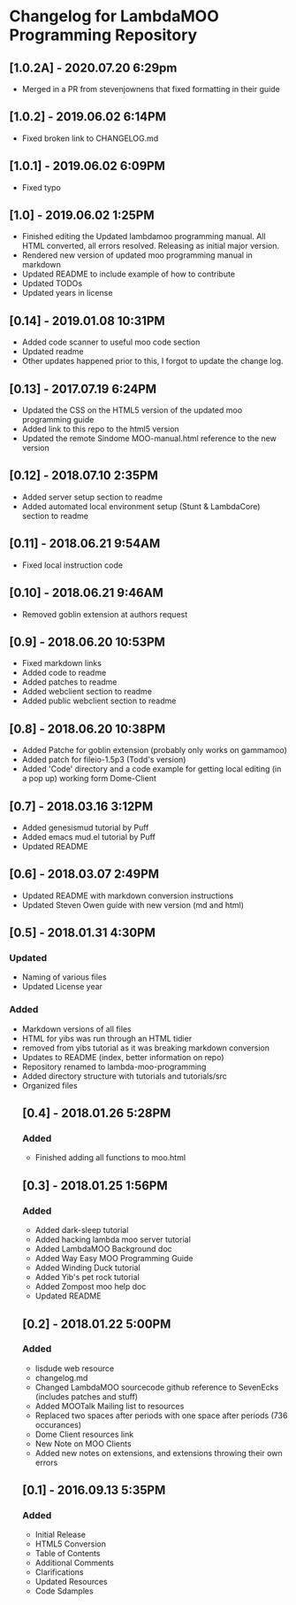 # Changelog for LambdaMOO Programming Repository

## [1.0.2A] - 2020.07.20 6:29pm

* Merged in a PR from stevenjownens that fixed formatting in their guide

## [1.0.2] - 2019.06.02 6:14PM

* Fixed broken link to CHANGELOG.md

## [1.0.1] - 2019.06.02 6:09PM

* Fixed typo

## [1.0] - 2019.06.02 1:25PM

* Finished editing the Updated lambdamoo programming manual. All HTML converted, all errors resolved. Releasing as initial major version.
* Rendered new version of updated moo programming manual in markdown
* Updated README to include example of how to contribute
* Updated TODOs
* Updated years in license

## [0.14] - 2019.01.08 10:31PM

* Added code scanner to useful moo code section
* Updated readme
* Other updates happened prior to this, I forgot to update the change log.

## [0.13] - 2017.07.19 6:24PM
* Updated the CSS on the HTML5 version of the updated moo programming guide
* Added link to this repo to the html5 version
* Updated the remote Sindome MOO-manual.html reference to the new version

## [0.12] - 2018.07.10 2:35PM
* Added server setup section to readme
* Added automated local environment setup (Stunt & LambdaCore) section to readme

## [0.11] - 2018.06.21 9:54AM
* Fixed local instruction code

## [0.10] - 2018.06.21 9:46AM
* Removed goblin extension at authors request

## [0.9] - 2018.06.20 10:53PM
* Fixed markdown links
* Added code to readme
* Added patches to readme
* Added webclient section to readme
* Added public webclient section to readme

## [0.8] - 2018.06.20 10:38PM
* Added Patche for goblin extension (probably only works on gammamoo)
* Added patch for fileio-1.5p3 (Todd's version)
* Added 'Code' directory and a code example for getting local editing (in a pop up) working form Dome-Client

## [0.7] - 2018.03.16 3:12PM
* Added genesismud tutorial by Puff
* Added emacs mud.el tutorial by Puff
* Updated README

## [0.6] - 2018.03.07 2:49PM
* Updated README with markdown conversion instructions
* Updated Steven Owen guide with new version (md and html)

## [0.5] - 2018.01.31 4:30PM

### Updated
* Naming of various files
* Updated License year

### Added
* Markdown versions of all files
* HTML for yibs was run through an HTML tidier
* <object> removed from yibs tutorial as it was breaking markdown conversion
* Updates to README (index, better information on repo)
* Repository renamed to lambda-moo-programming
* Added directory structure with tutorials and tutorials/src
* Organized files

## [0.4] - 2018.01.26 5:28PM

### Added
* Finished adding all functions to moo.html

## [0.3] - 2018.01.25 1:56PM

### Added
* Added dark-sleep tutorial
* Added hacking lambda moo server tutorial
* Added LambdaMOO Background doc
* Added Way Easy MOO Programming Guide
* Added Winding Duck tutorial
* Added Yib's pet rock tutorial
* Added Zompost moo help doc
* Updated README

## [0.2] - 2018.01.22 5:00PM

### Added
* lisdude web resource
* changelog.md
* Changed LambdaMOO sourcecode github reference to SevenEcks (includes patches and stuff)
* Added MOOTalk Mailing list to resources
* Replaced two spaces after periods with one space after periods (736 occurances)
* Dome Client resources link
* New Note on MOO Clients
* Added new notes on extensions, and extensions throwing their own errors

## [0.1] - 2016.09.13 5:35PM

### Added
* Initial Release
* HTML5 Conversion
* Table of Contents
* Additional Comments
* Clarifications
* Updated Resources
* Code Sdamples

